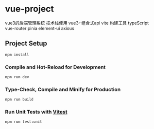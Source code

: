 # vue-project
vue3的后端管理系统
技术栈使用
vue3+组合式api
vite 构建工具
typeScript
vue-router
pinia
element-ui
axious

## Project Setup

```sh
npm install
```

### Compile and Hot-Reload for Development

```sh
npm run dev
```

### Type-Check, Compile and Minify for Production

```sh
npm run build
```

### Run Unit Tests with [Vitest](https://vitest.dev/)

```sh
npm run test:unit
```
